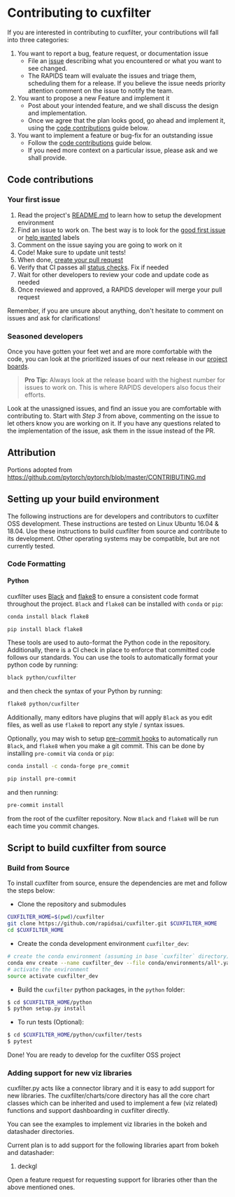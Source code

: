 # Contributing to cuxfilter

If you are interested in contributing to cuxfilter, your contributions will fall
into three categories:
1. You want to report a bug, feature request, or documentation issue
    - File an [issue](https://github.com/rapidsai/cuxfilter/issues/new/choose)
    describing what you encountered or what you want to see changed.
    - The RAPIDS team will evaluate the issues and triage them, scheduling
    them for a release. If you believe the issue needs priority attention
    comment on the issue to notify the team.
2. You want to propose a new Feature and implement it
    - Post about your intended feature, and we shall discuss the design and
    implementation.
    - Once we agree that the plan looks good, go ahead and implement it, using
    the [code contributions](#code-contributions) guide below.
3. You want to implement a feature or bug-fix for an outstanding issue
    - Follow the [code contributions](#code-contributions) guide below.
    - If you need more context on a particular issue, please ask and we shall
    provide.

## Code contributions

### Your first issue

1. Read the project's [README.md](https://github.com/rapidsai/cuxfilter/blob/main/README.md)
    to learn how to setup the development environment
2. Find an issue to work on. The best way is to look for the [good first issue](https://github.com/rapidsai/cuxfilter/issues?q=is%3Aissue+is%3Aopen+label%3A%22good+first+issue%22)
    or [help wanted](https://github.com/rapidsai/cuxfilter/issues?q=is%3Aissue+is%3Aopen+label%3A%22help+wanted%22) labels
3. Comment on the issue saying you are going to work on it
4. Code! Make sure to update unit tests!
5. When done, [create your pull request](https://github.com/rapidsai/cuxfilter/compare)
6. Verify that CI passes all [status checks](https://help.github.com/articles/about-status-checks/). Fix if needed
7. Wait for other developers to review your code and update code as needed
8. Once reviewed and approved, a RAPIDS developer will merge your pull request

Remember, if you are unsure about anything, don't hesitate to comment on issues
and ask for clarifications!

### Seasoned developers

Once you have gotten your feet wet and are more comfortable with the code, you
can look at the prioritized issues of our next release in our [project boards](https://github.com/rapidsai/cuxfilter/projects).

> **Pro Tip:** Always look at the release board with the highest number for
issues to work on. This is where RAPIDS developers also focus their efforts.

Look at the unassigned issues, and find an issue you are comfortable with
contributing to. Start with _Step 3_ from above, commenting on the issue to let
others know you are working on it. If you have any questions related to the
implementation of the issue, ask them in the issue instead of the PR.

## Attribution
Portions adopted from https://github.com/pytorch/pytorch/blob/master/CONTRIBUTING.md

## Setting up your build environment

The following instructions are for developers and contributors to cuxfilter OSS development. These instructions are tested on Linux Ubuntu 16.04 & 18.04. Use these instructions to build cuxfilter from source and contribute to its development.  Other operating systems may be compatible, but are not currently tested.

### Code Formatting

#### Python

cuxfilter uses [Black](https://black.readthedocs.io/en/stable/) and
[flake8](http://flake8.pycqa.org/en/latest/) to ensure a consistent code format
throughout the project. `Black` and `flake8` can be installed with
`conda` or `pip`:

```bash
conda install black flake8
```

```bash
pip install black flake8
```

These tools are used to auto-format the Python code in the repository.
Additionally, there is a CI check in place to enforce
that committed code follows our standards. You can use the tools to
automatically format your python code by running:

```bash
black python/cuxfilter
```

and then check the syntax of your Python by running:

```bash
flake8 python/cuxfilter
```

Additionally, many editors have plugins that will apply `Black` as
you edit files, as well as use `flake8` to report any style / syntax issues.

Optionally, you may wish to setup [pre-commit hooks](https://pre-commit.com/)
to automatically run `Black`, and `flake8` when you make a git commit.
This can be done by installing `pre-commit` via `conda` or `pip`:

```bash
conda install -c conda-forge pre_commit
```

```bash
pip install pre-commit
```

and then running:

```bash
pre-commit install
```

from the root of the cuxfilter repository. Now `Black` and `flake8` will be
run each time you commit changes.

## Script to build cuxfilter from source

### Build from Source

To install cuxfilter from source, ensure the dependencies are met and follow the steps below:

- Clone the repository and submodules
```bash
CUXFILTER_HOME=$(pwd)/cuxfilter
git clone https://github.com/rapidsai/cuxfilter.git $CUXFILTER_HOME
cd $CUXFILTER_HOME
```
- Create the conda development environment `cuxfilter_dev`:
```bash
# create the conda environment (assuming in base `cuxfilter` directory)
conda env create --name cuxfilter_dev --file conda/environments/all*.yaml
# activate the environment
source activate cuxfilter_dev
```

- Build the `cuxfilter` python packages, in the `python` folder:
```bash
$ cd $CUXFILTER_HOME/python
$ python setup.py install
```

- To run tests (Optional):
```bash
$ cd $CUXFILTER_HOME/python/cuxfilter/tests
$ pytest
```

Done! You are ready to develop for the cuxfilter OSS project

### Adding support for new viz libraries

cuxfilter.py acts like a connector library and it is easy to add support for new libraries. The cuxfilter/charts/core directory has all the core chart classes which can be inherited and used to implement a few (viz related) functions and support dashboarding in cuxfilter directly.

You can see the examples to implement viz libraries in the bokeh and datashader directories. 

Current plan is to add support for the following libraries apart from bokeh and datashader:
1. deckgl

Open a feature request for requesting support for libraries other than the above mentioned ones.